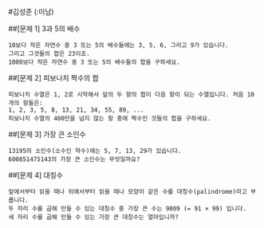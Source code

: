 #김성준 (:미남)

##[문제 1] 3과 5의 배수
    
    10보다 작은 자연수 중 3 또는 5의 배수들에는 3, 5, 6, 그리고 9가 있습니다. 
    그리고 그것들의 합은 23이죠.
    1000보다 작은 자연수 중 3 또는 5의 배수들의 합을 구하세요.


##[문제 2] 피보나치 짝수의 합
    
    피보나치 수열은 1, 2로 시작해서 앞의 두 항의 합이 다음 항이 되는 수열입니다. 처음 10개의 항들은:
    1, 2, 3, 5, 8, 13, 21, 34, 55, 89, ...
    피보나치 수열의 400만을 넘지 않는 항 중에 짝수인 것들의 합을 구하세요.


##[문제 3] 가장 큰 소인수
	
	13195의 소인수(소수인 약수)에는 5, 7, 13, 29가 있습니다.
	600851475143의 가장 큰 소인수는 무엇일까요?


##[문제 4] 대칭수

	앞에서부터 읽을 때나 뒤에서부터 읽을 때나 모양이 같은 수를 대칭수(palindrome)라고 부릅니다.
	두 자리 수를 곱해 만들 수 있는 대칭수 중 가장 큰 수는 9009 (= 91 × 99) 입니다.
	세 자리 수를 곱해 만들 수 있는 가장 큰 대칭수는 얼마입니까?